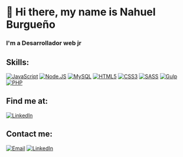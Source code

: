 # 👋 Hi there, my name is Nahuel Burgueño

### I'm a Desarrollador web jr

## Skills:
[![JavaScript](https://img.shields.io/badge/JavaScript-F7DF1E?style=for-the-badge&logo=javascript&logoColor=white&labelColor=101010)]()
[![Node.JS](https://img.shields.io/badge/Node.JS-339933?style=for-the-badge&logo=node.js&logoColor=white&labelColor=101010)]()
[![MySQL](https://img.shields.io/badge/MySQL-4479A1?style=for-the-badge&logo=mysql&logoColor=white&labelColor=101010)]()
[![HTML5](https://img.shields.io/badge/HTML5-orange?style=for-the-badge&logo=HTML5&logoColor=white&labelColor=101010)]()
[![CSS3](https://img.shields.io/badge/CSS3-blue?style=for-the-badge&logo=CSS3&logoColor=white&labelColor=101010)]()
[![SASS](https://img.shields.io/badge/SASS-ff69b4?style=for-the-badge&logo=SASS&logoColor=white&labelColor=101010)]()
[![Gulp](https://img.shields.io/badge/Gulp-red?style=for-the-badge&logo=gulp&logoColor=white&labelColor=101010)]()
[![PHP](https://img.shields.io/badge/PHP-grey?style=for-the-badge&logo=PHP&logoColor=white&labelColor=101010)]()


## Find me at:
[![LinkedIn](https://img.shields.io/badge/LinkedIn-Nahuel_Burgueño-44a3f1?style=for-the-badge&logo=linkedin&logoColor=white&labelColor=101010)](https://www.linkedin.com/in/nahuelburgueño/)

## Contact me:
[![Email](https://img.shields.io/badge/Gmail-nahuelburge@gmail.com-44a3f1?style=for-the-badge&logo=gmail&logoColor=white&labelColor=101010)]()
[![LinkedIn](https://img.shields.io/badge/LinkedIn-Nahuel_Burgueño-44a3f1?style=for-the-badge&logo=linkedin&logoColor=white&labelColor=101010)](https://www.linkedin.com/in/nahuelburgueño/)
